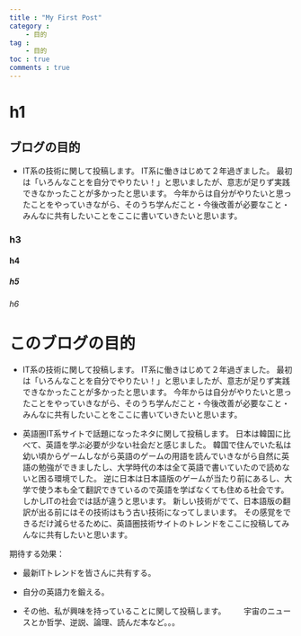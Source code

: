 ```yaml
---
title : "My First Post"
category : 
    - 目的
tag : 
    - 目的
toc : true
comments : true
---
```


# h1

## ブログの目的 
 - IT系の技術に関して投稿します。
IT系に働きはじめて２年過ぎました。
最初は「いろんなことを自分でやりたい！」と思いましたが、意志が足りず実践できなかったことが多かったと思います。
今年からは自分がやりたいと思ったことをやっていきながら、そのうち学んだこと・今後改善が必要なこと・みんなに共有したいことをここに書いていきたいと思います。


### h3 

#### h4 

##### h5

###### h6




# このブログの目的
 - IT系の技術に関して投稿します。
IT系に働きはじめて２年過ぎました。
最初は「いろんなことを自分でやりたい！」と思いましたが、意志が足りず実践できなかったことが多かったと思います。
今年からは自分がやりたいと思ったことをやっていきながら、そのうち学んだこと・今後改善が必要なこと・みんなに共有したいことをここに書いていきたいと思います。

 - 英語圏IT系サイトで話題になったネタに関して投稿します。
日本は韓国に比べて、英語を学ぶ必要が少ない社会だと感じました。
韓国で住んでいた私は幼い頃からゲームしながら英語のゲームの用語を読んでいきながら自然に英語の勉強ができましたし、大学時代の本は全て英語で書いていたので読めないと困る環境でした。
逆に日本は日本語版のゲームが当たり前にあるし、大学で使う本も全て翻訳できているので英語を学ばなくても住める社会です。
しかしITの社会では話が違うと思います。
新しい技術がでて、日本語版の翻訳が出る前にはその技術はもう古い技術になってしまいます。
その感覚をできるだけ減らせるために、英語圏技術サイトのトレンドをここに投稿してみんなに共有したいと思います。

 期待する効果： 
   - 最新ITトレンドを皆さんに共有する。
   - 自分の英語力を鍛える。
  
 - その他、私が興味を持っていることに関して投稿します。
　　宇宙のニュースとか哲学、逆説、論理、読んだ本など。。。